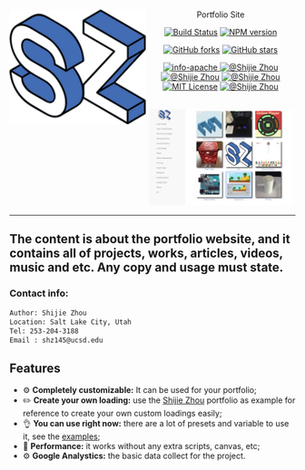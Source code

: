 <h1 ><div align="center"><a href="www.shijiezhou.com" title="React"><img style="float: left" width="240" src="/images/logo%20j.gif" alt="REACT LOGO"/></center></a></div></h1>

<p align="center">Portfolio Site</p>
<div align="center">

[![Build Status](https://travis-ci.com/shijiezhou1/Portfolio.svg?branch=master)](https://travis-ci.com/shijiezhou1/Portfolio)
[![NPM version](https://img.shields.io/npm/v/npm.svg)](https://www.npmjs.com/package/portofolio) 
 
[![GitHub forks](https://img.shields.io/github/forks/shijiezhou1/Portfolio.svg?style=social&label=Fork)](https://github.com/shijiezhou1/Portfolio/fork)
[![GitHub stars](https://img.shields.io/github/stars/shijiezhou1/Portfolio.svg?style=social&label=Star)](https://github.com/shijiezhou1/Portfolio)

<a href="https://shijiezhou1.github.io/my-app/"><img alt="info-apache" src="https://img.shields.io/badge/License-Apache%202.0-blue.svg" />
</a>
<a href="https://shijiezhou1.github.io/my-app/"><img alt="@Shijie Zhou" src="https://img.shields.io/travis/php-v/symfony/symfony.svg" /></a>
<a href="https://shijiezhou1.github.io/my-app/"><img alt="@Shijie Zhou" src="https://img.shields.io/redmine/plugin/stars/redmine_xlsx_format_issue_exporter.svg" /></a>
<a href="https://shijiezhou1.github.io/my-app/"><img alt="@Shijie Zhou" src="https://img.shields.io/badge/Shijie-Portfolio-brightgreen.svg" /></a>
<a href="https://shijiezhou1.github.io/my-app/"><img alt="MIT License" src="https://img.shields.io/packagist/dt/doctrine/orm.svg" /></a>
<a href="https://shijiezhou1.github.io/my-app/"><img alt="@Shijie Zhou" src="https://img.shields.io/badge/Professional-Code-yellow.svg" /></a>
</div><br />

<div align="center">
<img width="50%" src="/images/screenshoot.png" />
</div>

---
The content is about the portfolio website, and it contains all of projects, works, articles, 
videos, music and etc. Any copy and usage must state.
---

### Contact info: 

```
Author: Shijie Zhou
Location: Salt Lake City, Utah
Tel: 253-204-3188
Email : shz145@ucsd.edu
```
## Features
* :gear: **Completely customizable:** It can be used for your portfolio;
* :pencil2: **Create your own loading:** use the
  [Shijie Zhou](https://www.shijie.com) portfolio as example for reference to create
  your own custom loadings easily;
* :ok_hand: **You can use right now:** there are a lot of presets and variable to use it, see the
  [examples](examples);
* :rocket: **Performance:** it works without any extra scripts,
  canvas, etc;
* :gear: **Google Analystics:** the basic data collect for the project.
